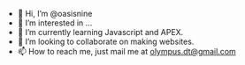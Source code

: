 - 👋 Hi, I’m @oasisnine
- 👀 I’m interested in ...
- 🌱 I’m currently learning Javascript and APEX.
- 💞️ I’m looking to collaborate on making websites.
- 📫 How to reach me, just mail me at olympus.dt@gmail.com

<!---
oasisnine/oasisnine is a ✨ special ✨ repository because its `README.md` (this file) appears on your GitHub profile.
You can click the Preview link to take a look at your changes.
--->
